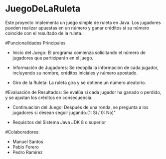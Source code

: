 # JuegoDeLaRuleta
Este proyecto implementa un juego simple de ruleta en Java. Los jugadores pueden realizar apuestas en un número y ganar créditos si su número coincide con el resultado de la ruleta.

#Funcionalidades Principales
- Inicio del Juego:
El programa comienza solicitando el número de jugadores que participarán en el juego.

- Información de Jugadores:
Se recopila la información de cada jugador, incluyendo su nombre, créditos iniciales y número apostado.

- Giro de la Ruleta:
La ruleta gira y se obtiene un número aleatorio.

#Evaluación de Resultados:
Se evalúa si cada jugador ha ganado o perdido, y se ajustan los créditos en consecuencia.

- Continuación del Juego:
Después de una ronda, se pregunta a los jugadores si desean seguir jugando.(1: Sí / 0: No)"

- Requisitos del Sistema
Java JDK 8 o superior

#Colaboradores:
- Manuel Santos
- Pablo Forero
- Pedro Ramirez
